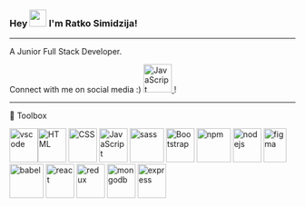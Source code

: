 ### Hey <img src="https://raw.githubusercontent.com/MartinHeinz/MartinHeinz/master/wave.gif" width="30px"> I'm Ratko Simidzija!

---

A Junior Full Stack Developer.

Connect with me on social media :)
[<img src="https://cdn.jsdelivr.net/gh/devicons/devicon/icons/linkedin/linkedin-original.svg" alt="JavaScript" width="50" height="50"/>
](https://linkedin.com/in/ratkosimidzija)!

---

🧰 Toolbox


<img src="https://cdn.jsdelivr.net/gh/devicons/devicon/icons/vscode/vscode-original.svg" alt="vscode" width="50" height="60"/><img src="https://cdn.jsdelivr.net/gh/devicons/devicon/icons/html5/html5-original.svg" alt="HTML" width="50" height="60"/>
<img src="https://cdn.jsdelivr.net/gh/devicons/devicon/icons/css3/css3-original.svg" alt="CSS" width="50" height="60"/>
<img src="https://cdn.jsdelivr.net/gh/devicons/devicon/icons/javascript/javascript-original.svg" alt="JavaScript" width="50" height="60"/>
<img src="https://cdn.jsdelivr.net/gh/devicons/devicon/icons/sass/sass-original.svg" alt="sass" width="60" height="60"/>
<img src="https://cdn.jsdelivr.net/gh/devicons/devicon/icons/bootstrap/bootstrap-plain.svg" alt="Bootstrap" width="50" height="60"/>
<img src="https://cdn.jsdelivr.net/gh/devicons/devicon/icons/npm/npm-original-wordmark.svg" alt="npm" width="60" height="60"/>
<img src="https://cdn.jsdelivr.net/gh/devicons/devicon/icons/nodejs/nodejs-original.svg" alt="nodejs" width="50" height="60"/>
<img src="https://cdn.jsdelivr.net/gh/devicons/devicon/icons/figma/figma-original.svg" alt="figma" width="40" height="60"/>
<img src="https://cdn.jsdelivr.net/gh/devicons/devicon/icons/babel/babel-original.svg" alt="babel" width="60" height="60"/>
<img src="https://cdn.jsdelivr.net/gh/devicons/devicon/icons/react/react-original.svg" alt="react" width="50" height="60"/>
<img src="https://cdn.jsdelivr.net/gh/devicons/devicon/icons/redux/redux-original.svg" alt="redux" width="50" height="60"/>
<img src="https://cdn.jsdelivr.net/gh/devicons/devicon/icons/mongodb/mongodb-plain-wordmark.svg" alt="mongodb" width="50" height="60"/>
<img src="https://simpleicons.org/icons/express.svg" alt="express" width="50" height="60"/>

